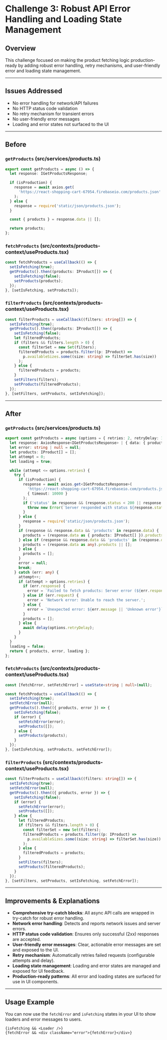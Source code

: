 # Challenge 3: Robust API Error Handling and Loading State Management

## Overview
This challenge focused on making the product fetching logic production-ready by adding robust error handling, retry mechanisms, and user-friendly error and loading state management.

---

## Issues Addressed
- No error handling for network/API failures
- No HTTP status code validation
- No retry mechanism for transient errors
- No user-friendly error messages
- Loading and error states not surfaced to the UI

---

## Before

### `getProducts` (src/services/products.ts)
```typescript
export const getProducts = async () => {
  let response: IGetProductsResponse;

  if (isProduction) {
    response = await axios.get(
      'https://react-shopping-cart-67954.firebaseio.com/products.json'
    );
  } else {
    response = require('static/json/products.json');
  }

  const { products } = response.data || [];

  return products;
};
```

### `fetchProducts` (src/contexts/products-context/useProducts.tsx)
```typescript
const fetchProducts = useCallback(() => {
  setIsFetching(true);
  getProducts().then((products: IProduct[]) => {
    setIsFetching(false);
    setProducts(products);
  });
}, [setIsFetching, setProducts]);
```

### `filterProducts` (src/contexts/products-context/useProducts.tsx)
```typescript
const filterProducts = useCallback((filters: string[]) => {
  setIsFetching(true);
  getProducts().then((products: IProduct[]) => {
    setIsFetching(false);
    let filteredProducts;
    if (filters && filters.length > 0) {
      const filterSet = new Set(filters);
      filteredProducts = products.filter((p: IProduct) =>
        p.availableSizes.some((size: string) => filterSet.has(size))
      );
    } else {
      filteredProducts = products;
    }
    setFilters(filters);
    setProducts(filteredProducts);
  });
}, [setFilters, setProducts, setIsFetching]);
```

---

## After

### `getProducts` (src/services/products.ts)
```typescript
export const getProducts = async (options = { retries: 2, retryDelay: 1000 }) => {
  let response: AxiosResponse<IGetProductsResponse> | { data: { products: IProduct[] } } | undefined;
  let error: string | null = null;
  let products: IProduct[] = [];
  let attempt = 0;
  let loading = true;

  while (attempt <= options.retries) {
    try {
      if (isProduction) {
        response = await axios.get<IGetProductsResponse>(
          'https://react-shopping-cart-67954.firebaseio.com/products.json',
          { timeout: 10000 }
        );
        if ('status' in response && (response.status < 200 || response.status >= 300)) {
          throw new Error(`Server responded with status ${response.status}`);
        }
      } else {
        response = require('static/json/products.json');
      }
      if (response && response.data && 'products' in response.data) {
        products = (response.data as { products: IProduct[] }).products || [];
      } else if (response && response.data && 'products' in (response.data as any)) {
        products = (response.data as any).products || [];
      } else {
        products = [];
      }
      error = null;
      break;
    } catch (err: any) {
      attempt++;
      if (attempt > options.retries) {
        if (err.response) {
          error = `Failed to fetch products: Server error (${err.response.status})`;
        } else if (err.request) {
          error = 'Network error: Unable to reach the server.';
        } else {
          error = `Unexpected error: ${err.message || 'Unknown error'}`;
        }
        products = [];
      } else {
        await delay(options.retryDelay);
      }
    }
  }
  loading = false;
  return { products, error, loading };
};
```

### `fetchProducts` (src/contexts/products-context/useProducts.tsx)
```typescript
const [fetchError, setFetchError] = useState<string | null>(null);

const fetchProducts = useCallback(() => {
  setIsFetching(true);
  setFetchError(null);
  getProducts().then(({ products, error }) => {
    setIsFetching(false);
    if (error) {
      setFetchError(error);
      setProducts([]);
    } else {
      setProducts(products);
    }
  });
}, [setIsFetching, setProducts, setFetchError]);
```

### `filterProducts` (src/contexts/products-context/useProducts.tsx)
```typescript
const filterProducts = useCallback((filters: string[]) => {
  setIsFetching(true);
  setFetchError(null);
  getProducts().then(({ products, error }) => {
    setIsFetching(false);
    if (error) {
      setFetchError(error);
      setProducts([]);
    } else {
      let filteredProducts;
      if (filters && filters.length > 0) {
        const filterSet = new Set(filters);
        filteredProducts = products.filter((p: IProduct) =>
          p.availableSizes.some((size: string) => filterSet.has(size))
        );
      } else {
        filteredProducts = products;
      }
      setFilters(filters);
      setProducts(filteredProducts);
    }
  });
}, [setFilters, setProducts, setIsFetching, setFetchError]);
```

---

## Improvements & Explanations
- **Comprehensive try-catch blocks**: All async API calls are wrapped in try-catch for robust error handling.
- **Network error handling**: Detects and reports network issues and server errors.
- **HTTP status code validation**: Ensures only successful (2xx) responses are accepted.
- **User-friendly error messages**: Clear, actionable error messages are set and exposed to the UI.
- **Retry mechanism**: Automatically retries failed requests (configurable attempts and delay).
- **Loading state management**: Loading and error states are managed and exposed for UI feedback.
- **Production-ready patterns**: All error and loading states are surfaced for use in UI components.

---

## Usage Example
You can now use the `fetchError` and `isFetching` states in your UI to show loaders and error messages to users.

```tsx
{isFetching && <Loader />}
{fetchError && <div className="error">{fetchError}</div>}
``` 